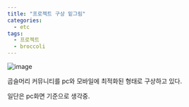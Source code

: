 ```yaml
---
title: "프로젝트 구상 밑그림"
categories:
  - etc
tags:
  - 프로젝트
  - broccoli
---
```


![image](https://user-images.githubusercontent.com/67426853/231780085-d5006cfb-9b4a-44fc-857e-31c9097912c9.png)

곱슬머리 커뮤니티를 pc와 모바일에 최적화된 형태로 구상하고 있다.

일단은 pc화면 기준으로 생각중.
